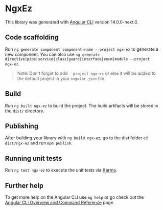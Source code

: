 # NgxEz

This library was generated with [Angular CLI](https://github.com/angular/angular-cli) version 14.0.0-next.0.

## Code scaffolding

Run `ng generate component component-name --project ngx-ez` to generate a new component. You can also use `ng generate directive|pipe|service|class|guard|interface|enum|module --project ngx-ez`.
> Note: Don't forget to add `--project ngx-ez` or else it will be added to the default project in your `angular.json` file. 

## Build

Run `ng build ngx-ez` to build the project. The build artifacts will be stored in the `dist/` directory.

## Publishing

After building your library with `ng build ngx-ez`, go to the dist folder `cd dist/ngx-ez` and run `npm publish`.

## Running unit tests

Run `ng test ngx-ez` to execute the unit tests via [Karma](https://karma-runner.github.io).

## Further help

To get more help on the Angular CLI use `ng help` or go check out the [Angular CLI Overview and Command Reference](https://angular.io/cli) page.
